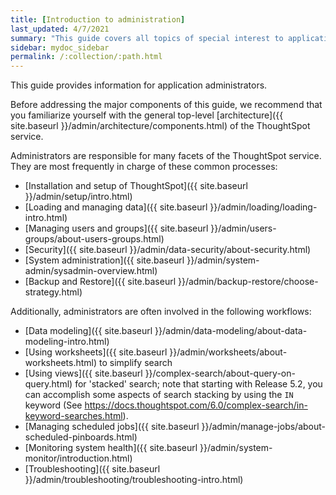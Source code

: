 ```yaml
---
title: [Introduction to administration]
last_updated: 4/7/2021
summary: "This guide covers all topics of special interest to application administrators."
sidebar: mydoc_sidebar
permalink: /:collection/:path.html
---
```


This guide provides information for application administrators.

Before addressing the major components of this guide, we recommend that you familiarize yourself with the general top-level [architecture]({{ site.baseurl }}/admin/architecture/components.html) of the ThoughtSpot service.

Administrators are responsible for many facets of the ThoughtSpot service. They are most frequently in charge of these common processes:

- [Installation and setup of ThoughtSpot]({{ site.baseurl }}/admin/setup/intro.html)
- [Loading and managing data]({{ site.baseurl }}/admin/loading/loading-intro.html)
- [Managing users and groups]({{ site.baseurl }}/admin/users-groups/about-users-groups.html)
- [Security]({{ site.baseurl }}/admin/data-security/about-security.html)
- [System administration]({{ site.baseurl }}/admin/system-admin/sysadmin-overview.html)
- [Backup and Restore]({{ site.baseurl }}/admin/backup-restore/choose-strategy.html)

Additionally, administrators are often involved in the following workflows:
- [Data modeling]({{ site.baseurl }}/admin/data-modeling/about-data-modeling-intro.html)
- [Using worksheets]({{ site.baseurl }}/admin/worksheets/about-worksheets.html) to simplify search
- [Using views]({{ site.baseurl }}/complex-search/about-query-on-query.html) for 'stacked' search;
   note that starting with Release 5.2, you can accomplish some aspects of search stacking by using the `IN` keyword (See https://docs.thoughtspot.com/6.0/complex-search/in-keyword-searches.html).
- [Managing scheduled jobs]({{ site.baseurl }}/admin/manage-jobs/about-scheduled-pinboards.html)
- [Monitoring system health]({{ site.baseurl }}/admin/system-monitor/introduction.html)
- [Troubleshooting]({{ site.baseurl }}/admin/troubleshooting/troubleshooting-intro.html)
